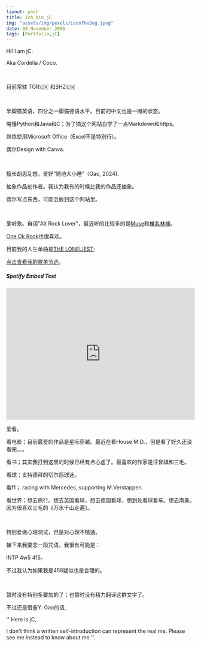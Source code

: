 ```yaml
---
layout: post
title: Ich_bin_jC
img: "assets/img/pexels/LeonTheDog.jpeg"
date: 08 November 2006
tags: [Portfolio,jC]
---
```


Hi!  I am jC.

Aka Cordelia / Coco.
 

<br>

目前常驻 TOR🇨🇦 和SHZ🇨🇳

<br>

半脚猫英语，四分之一脚猫德语水平。目前的中文也是一摊的状态。

略懂Python和Java和C；为了搞这个网站自学了一点Markdown和https。

熟练使用Microsoft Office（Excel不是特别行）。

偶尔Design with Canva.

<br>


擅长胡思乱想，爱好“随地大小睡”（Gao, 2024).

抽象作品创作者。我认为我有的时候比我的作品还抽象。

偶尔写点东西，可能会放到这个网站里。


<br>


爱听歌。自诩“Alt Rock Lover"，最近听的比较多的是[Muse](https://open.spotify.com/artist/12Chz98pHFMPJEknJQMWvI?si=EZrh8HrBThe_wHWBm71Rqg)和[椎名林檎](https://open.spotify.com/artist/2XjqKvB2Xz9IdyjWPIHaXi?si=c9M58xvjRXqoCHHWl86tHQ)。

[One Ok Rock](https://open.spotify.com/artist/7k73EtZwoPs516ZxE72KsO?si=AhL-N5BKTBO14fySLdpPig)也很喜欢。

目前我的人生单曲是[THE LONELIEST](https://open.spotify.com/album/1DFNeS38zvoPkx9wwMEwbc?si=LlYhT0M4QwiVW-25uT1a-w);

[点击查看我的歌单节选](https://open.spotify.com/playlist/6SunOCUlXw7egUaOPqptQ8?si=372dcc2facf0433c)。

##### Spotify Embed Test
<iframe src="https://open.spotify.com/embed/playlist/6SunOCUlXw7egUaOPqptQ8?utm_source=generator" width="100%" height="352" frameBorder="0" allowtransparency="true"></iframe>

<br>


爱看。

看电影；目前最爱的作品是星际穿越。最近在看House M.D.，但是看了好久还没看完。。。

看书；其实我打到这里的时候已经有点心虚了。最喜欢的作家是汪曾祺和三毛。

看球；支持德拜的切尔西球迷。

看f1； racing with Mercedes, supporting M.Verstappen.

看世界；想去旅行。想去英国看球，想去德国看球，想到处看球看车。想去南美，因为很喜欢三毛的《万水千山走遍》。


<br>


特别爱做心理测试，但是对心理不精通。

接下来我要念一段咒语，我很有可能是：

INTP 4w5 415。

不过我认为如果我是458疑似也是合理的。


<br>


暂时没有特别多要加的了；也暂时没有精力翻译这群文字了。

不过还是借鉴Y. Gao的话,

'' Here is jC,

I  don't think a written self-introduction can represent the real me. Please see me instead to know about me ''.
